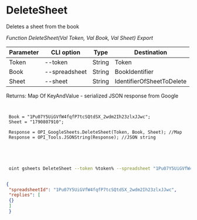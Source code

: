 ﻿---
sidebar_position: 2
---

# DeleteSheet
 Deletes a sheet from the book


*Function DeleteSheet(Val Token, Val Book, Val Sheet) Export*

 | Parameter | CLI option | Type | Destination |
 |-|-|-|-|
 | Token | --token | String | Token |
 | Book | --spreadsheet | String | BookIdentifier |
 | Sheet | --sheet | String | IdentifierOfSheetToDelete |

 
 Returns: Map Of KeyAndValue - serialized JSON response from Google

```bsl title="Code example"
	
 
 Book = "1Pu07Y5UiGVfW4fqfP7tcSQtdSX_2wdm2Ih23zlxJJwc";
 Sheet = "1790807910";
 
 Response = OPI_GoogleSheets.DeleteSheet(Token, Book, Sheet); //Map
 Response = OPI_Tools.JSONString(Response); //JSON string
 
 
	
```

```sh title="CLI command example"
 
 oint gsheets DeleteSheet --token %token% --spreadsheet "1Pu07Y5UiGVfW4fqfP7tcSQtdSX_2wdm2Ih23zlxJJwc" --sheet "1790807910"


```


```json title="Result"

{
 "spreadsheetId": "1Pu07Y5UiGVfW4fqfP7tcSQtdSX_2wdm2Ih23zlxJJwc",
 "replies": [
 {}
 ]
 }

```
